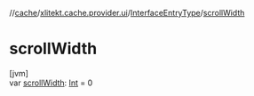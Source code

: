 //[cache](../../../index.md)/[xlitekt.cache.provider.ui](../index.md)/[InterfaceEntryType](index.md)/[scrollWidth](scroll-width.md)

# scrollWidth

[jvm]\
var [scrollWidth](scroll-width.md): [Int](https://kotlinlang.org/api/latest/jvm/stdlib/kotlin/-int/index.html) = 0
